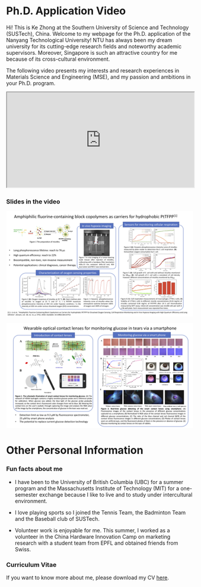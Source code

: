 # Ph.D. Application Video


Hi! This is Ke Zhong at the Southern University of Science and Technology (SUSTech), China. Welcome to my webpage for the Ph.D. application of the Nanyang Technological University! NTU has always been my dream university for its cutting-edge research fields and noteworthy academic supervisors. Moreover, Singapore is such an attractive country for me because of its cross-cultural environment. 


The following video presents my interests and research experiences in Materials Science and Engineering (MSE), and my passion and ambitions in your Ph.D. program. 


<div align="center">
    <iframe width="505" height="256"
        src="https://www.youtube.com/embed/8fZKBXtRKvc" allowfullscreen="true">
    </iframe>
</div>


### Slides in the video

![Research experiences_1](./image/Research_experiences_1.png)



![Research experiences_2](./image/Research_experiences_2.png)


# Other Personal Information


### Fun facts about me


- I have been to the University of British Columbia (UBC) for a summer program and the Massachusetts Institute of Technology (MIT) for a one-semester exchange because I like to live and to study under intercultural environment.


- I love playing sports so I joined the Tennis Team, the Badminton Team and the Baseball club of SUSTech.


- Volunteer work is enjoyable for me. This summer, I worked as a volunteer in the China Hardware Innovation Camp on marketing research with a student team from EPFL and obtained friends from Swiss.


### Curriculum Vitae

If you want to know more about me, please download my CV [here](./file/CV_Ke_Zhong.pdf).

